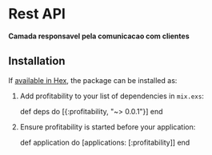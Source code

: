 # Rest API

**Camada responsavel pela comunicacao com clientes**

## Installation

If [available in Hex](https://hex.pm/docs/publish), the package can be installed as:

  1. Add profitability to your list of dependencies in `mix.exs`:

        def deps do
          [{:profitability, "~> 0.0.1"}]
        end

  2. Ensure profitability is started before your application:

        def application do
          [applications: [:profitability]]
        end
